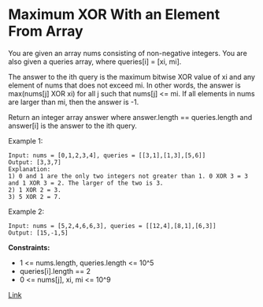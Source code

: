 # Maximum XOR With an Element From Array

You are given an array nums consisting of non-negative integers. You are also given a queries array, where queries[i] = [xi, mi].

The answer to the ith query is the maximum bitwise XOR value of xi and any element of nums that does not exceed mi. In other words, the answer is max(nums[j] XOR xi) for all j such that nums[j] <= mi. If all elements in nums are larger than mi, then the answer is -1.

Return an integer array answer where answer.length == queries.length and answer[i] is the answer to the ith query.

Example 1:

```
Input: nums = [0,1,2,3,4], queries = [[3,1],[1,3],[5,6]]
Output: [3,3,7]
Explanation:
1) 0 and 1 are the only two integers not greater than 1. 0 XOR 3 = 3 and 1 XOR 3 = 2. The larger of the two is 3.
2) 1 XOR 2 = 3.
3) 5 XOR 2 = 7.
```

Example 2:

```
Input: nums = [5,2,4,6,6,3], queries = [[12,4],[8,1],[6,3]]
Output: [15,-1,5]
```

**Constraints:**
- 1 <= nums.length, queries.length <= 10^5
- queries[i].length == 2
- 0 <= nums[j], xi, mi <= 10^9

[Link](https://leetcode.com/problems/maximum-xor-with-an-element-from-array/)
